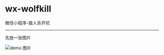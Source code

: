 # wx-wolfkill

微信小程序-狼人杀开坑

----

先放一张图片

![demo 图片](http://image.zanyuyu.com/wx-wolfkill-demo.jpg)

